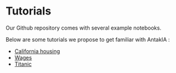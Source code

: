 # Tutorials

Our Github repository comes with several example notebooks.

Below are some tutorials we propose to get familiar with AntakIA :

* [California housing](examples/california1.md)
* [Wages](examples/wages.md)
* [Titanic](examples/titanic.md)